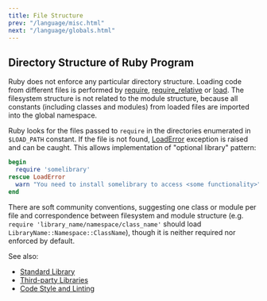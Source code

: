```yaml
---
title: File Structure
prev: "/language/misc.html"
next: "/language/globals.html"
---
```


## Directory Structure of Ruby Program[](#directory-structure-of-ruby-program)

Ruby does not enforce any particular directory structure. Loading code from different files is performed by <a href='https://ruby-doc.org/core-2.7.0/Kernel.html#method-i-require' class='ruby-doc remote' target='_blank'>require</a>, <a href='https://ruby-doc.org/core-2.7.0/Kernel.html#method-i-require_relative' class='ruby-doc remote' target='_blank'>require\_relative</a> or <a href='https://ruby-doc.org/core-2.7.0/Kernel.html#method-i-load' class='ruby-doc remote' target='_blank'>load</a>. The filesystem structure is not related to the module structure, because all constants (including classes and modules) from loaded files are imported into the global namespace.

Ruby looks for the files passed to `require` in the directories enumerated in `$LOAD_PATH` constant. If the file is not found, [LoadError](../builtin/exception/exception-classes.md#loaderror) exception is raised and can be caught. This allows implementation of "optional library" pattern:


```ruby
begin
  require 'somelibrary'
rescue LoadError
  warn "You need to install somelibrary to access <some functionality>"
end
```

There are soft community conventions, suggesting one class or module per file and correspondence between filesystem and module structure (e.g. `require 'library_name/namespace/class_name'` should load `LibraryName::Namespace::ClassName`), though it is neither required nor enforced by default.

See also:

* [Standard Library](../stdlib.md)
* [Third-party Libraries](developing/libraries.md)
* [Code Style and Linting](../developing/code-style.md)

